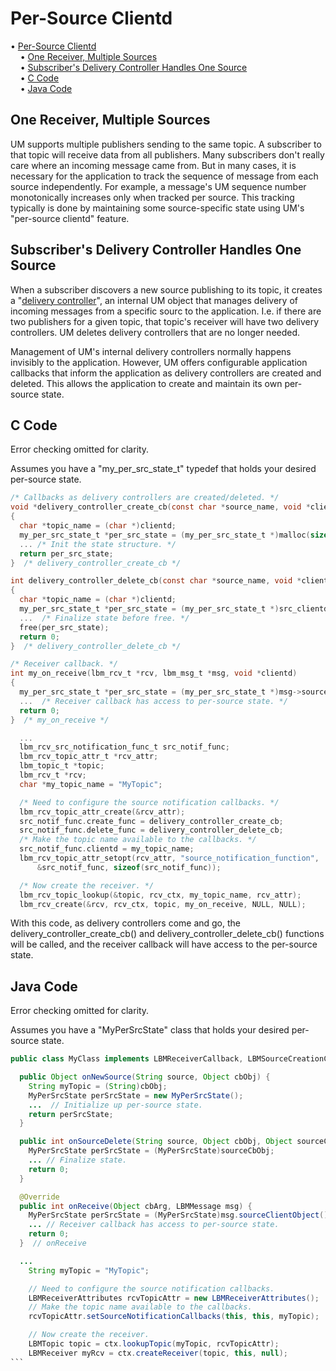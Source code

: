 # Per-Source Clientd

<!-- mdtoc-start -->
&bull; [Per-Source Clientd](#per-source-clientd)  
&nbsp;&nbsp;&nbsp;&nbsp;&bull; [One Receiver, Multiple Sources](#one-receiver-multiple-sources)  
&nbsp;&nbsp;&nbsp;&nbsp;&bull; [Subscriber's Delivery Controller Handles One Source](#subscribers-delivery-controller-handles-one-source)  
&nbsp;&nbsp;&nbsp;&nbsp;&bull; [C Code](#c-code)  
&nbsp;&nbsp;&nbsp;&nbsp;&bull; [Java Code](#java-code)  
<!-- TOC created by '/home/sford/bin/mdtoc.pl wiki/Per-Source-Clientd.md' (see https://github.com/fordsfords/mdtoc) -->
<!-- mdtoc-end -->

## One Receiver, Multiple Sources

UM supports multiple publishers sending to the same topic.
A subscriber to that topic will receive data from all publishers.
Many subscribers don't really care where an incoming message came from.
But in many cases, it is necessary for the application to track the
sequence of message from each source independently.
For example, a message's UM sequence number monotonically
increases only when tracked per source.
This tracking typically is done by maintaining some source-specific state
using UM's "per-source clientd" feature.

## Subscriber's Delivery Controller Handles One Source

When a subscriber discovers a new source publishing to its topic,
it creates a
"[delivery controller](https://ultramessaging.github.io/currdoc/doc/Design/architecture.html#deliverycontroller)",
an internal UM object that manages delivery of incoming messages from a
specific sourc to the application.
I.e. if there are two publishers for a given topic, that topic's receiver
will have two delivery controllers.
UM deletes delivery controllers that are no longer needed.

Management of UM's internal delivery controllers normally happens
invisibly to the application.
However, UM offers configurable application callbacks that inform the
application as delivery controllers are created and deleted.
This allows the application to create and maintain its own
per-source state.

## C Code
Error checking omitted for clarity.

Assumes you have a "my_per_src_state_t" typedef that holds your desired
per-source state.

````C
/* Callbacks as delivery controllers are created/deleted. */
void *delivery_controller_create_cb(const char *source_name, void *clientd)
{
  char *topic_name = (char *)clientd;
  my_per_src_state_t *per_src_state = (my_per_src_state_t *)malloc(sizeof(my_per_src_state_t));
  ... /* Init the state structure. */
  return per_src_state;
}  /* delivery_controller_create_cb */

int delivery_controller_delete_cb(const char *source_name, void *clientd, void *src_clientd)
{
  char *topic_name = (char *)clientd;
  my_per_src_state_t *per_src_state = (my_per_src_state_t *)src_clientd;
  ...  /* Finalize state before free. */
  free(per_src_state);
  return 0;
}  /* delivery_controller_delete_cb */

/* Receiver callback. */
int my_on_receive(lbm_rcv_t *rcv, lbm_msg_t *msg, void *clientd)
{
  my_per_src_state_t *per_src_state = (my_per_src_state_t *)msg->source_clientd;
  ...  /* Receiver callback has access to per-source state. */
  return 0;
}  /* my_on_receive */

  ...
  lbm_rcv_src_notification_func_t src_notif_func;
  lbm_rcv_topic_attr_t *rcv_attr;
  lbm_topic_t *topic;
  lbm_rcv_t *rcv;
  char *my_topic_name = "MyTopic";

  /* Need to configure the source notification callbacks. */
  lbm_rcv_topic_attr_create(&rcv_attr);
  src_notif_func.create_func = delivery_controller_create_cb;
  src_notif_func.delete_func = delivery_controller_delete_cb;
  /* Make the topic name available to the callbacks. */
  src_notif_func.clientd = my_topic_name;
  lbm_rcv_topic_attr_setopt(rcv_attr, "source_notification_function",
      &src_notif_func, sizeof(src_notif_func));

  /* Now create the receiver. */
  lbm_rcv_topic_lookup(&topic, rcv_ctx, my_topic_name, rcv_attr);
  lbm_rcv_create(&rcv, rcv_ctx, topic, my_on_receive, NULL, NULL);
````

With this code, as delivery controllers come and go, the
delivery_controller_create_cb() and delivery_controller_delete_cb() functions
will be called, and the receiver callback will have access to the per-source
state.

## Java Code
Error checking omitted for clarity.

Assumes you have a "MyPerSrcState" class that holds your desired
per-source state.

````Java
public class MyClass implements LBMReceiverCallback, LBMSourceCreationCallback, LBMSourceDeletionCallback {

  public Object onNewSource(String source, Object cbObj) {
    String myTopic = (String)cbObj;
    MyPerSrcState perSrcState = new MyPerSrcState();
    ...  // Initialize up per-source state.
    return perSrcState;
  }

  public int onSourceDelete(String source, Object cbObj, Object sourceCbObj) {
    MyPerSrcState perSrcState = (MyPerSrcState)sourceCbObj;
    ... // Finalize state.
    return 0;
  }

  @Override
  public int onReceive(Object cbArg, LBMMessage msg) {
    MyPerSrcState perSrcState = (MyPerSrcState)msg.sourceClientObject();
    ... // Receiver callback has access to per-source state.
    return 0;
  }  // onReceive

  ...
    String myTopic = "MyTopic";

    // Need to configure the source notification callbacks.
    LBMReceiverAttributes rcvTopicAttr = new LBMReceiverAttributes();
    // Make the topic name available to the callbacks.
    rcvTopicAttr.setSourceNotificationCallbacks(this, this, myTopic);

    // Now create the receiver.
    LBMTopic topic = ctx.lookupTopic(myTopic, rcvTopicAttr);
    LBMReceiver myRcv = ctx.createReceiver(topic, this, null);
```
